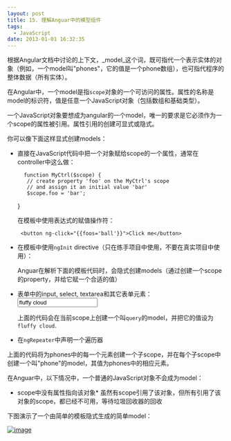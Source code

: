 ```yaml
---
layout: post
title: 15. 理解Anguar中的模型组件
tags:
  - JavaScript
date: 2013-01-01 16:32:35
---
```


根据Angular文档中讨论的上下文，_model_这个词，既可指代一个表示实体的对象（例如，一个model叫"phones"，它的值是一个phone数组），也可指代程序的整体数据（所有实体）。

在Angular中，一个model是指`scope`对象的一个可访问的属性。属性的名称是model的标识符，值是任意一个JavaScript对象（包括数组和基础类型）。

一个JavaScript对象要想成为angular的一个model，唯一的要求是它必须作为一个scope的属性被引用。属性引用的创建可显式或隐式。

你可以像下面这样显式创建models：

*   直接在JavaScript代码中把一个对象赋给scope的一个属性，通常在controller中这么做：

          function MyCtrl($scope) {
           // create property 'foo' on the MyCtrl's scope
           // and assign it an initial value 'bar'
           $scope.foo = 'bar';
       }

    在模板中使用表达式的赋值操作符：

         <button ng-click="{{foos='ball'}}">Click me</button>

*   在模板中使用`ngInit` directive（只在练手项目中使用，不要在真实项目中使用）：
       <body ng-init=" foo = 'bar' ">

    Anguar在解析下面的模板代码时，会隐式创建models（通过创建一个scope的property，并给它赋一个合适的值）

*   表单中的input, select, textarea和其它表单元素：
       <input ng-model="query" value="fluffy cloud">

    上面的代码会在当前scope上创建一个叫`query`的model，并把它的值设为`fluffy cloud`.

*   在`ngRepeater`中声明一个遍历器
      <p ng-repeat="phone in phones"></p>

上面的代码将为phones中的每一个元素创建一个子scope，并在每个子scope中创建一个叫"phone"的model，其值为phones中的相应元素。

在Anguar中，以下情况中，一个普通的JavaScript对象不会成为model：

*   scope中没有属性指向该对象*   虽然有scope引用了该对象，但所有引用了该对象的scope，都已经不可用，等待垃圾回收器的回收

下图演示了一个由简单的模板隐式生成的简单model：

[![image](http://freewind.me/wp-content/uploads/2013/01/image_thumb3.png "image")](http://freewind.me/wp-content/uploads/2013/01/image3.png)